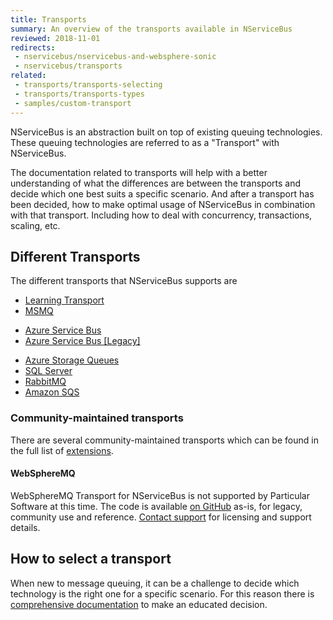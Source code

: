 ```yaml
---
title: Transports
summary: An overview of the transports available in NServiceBus
reviewed: 2018-11-01
redirects:
 - nservicebus/nservicebus-and-websphere-sonic
 - nservicebus/transports
related:
 - transports/transports-selecting
 - transports/transports-types
 - samples/custom-transport
---
```


NServiceBus is an abstraction built on top of existing queuing technologies. These queuing technologies are referred to as a "Transport" with NServiceBus.

The documentation related to transports will help with a better understanding of what the differences are between the transports and decide which one best suits a specific scenario. And after a transport has been decided, how to make optimal usage of NServiceBus in combination with that transport. Including how to deal with concurrency, transactions, scaling, etc.

## Different Transports

The different transports that NServiceBus supports are

- [Learning Transport](/transports/learning/)
- [MSMQ](/transports/msmq)
 * [Azure Service Bus](/transports/azure-service-bus-netstandard/)
 * [Azure Service Bus [Legacy]](/transports/azure-service-bus/)
- [Azure Storage Queues](/transports/azure-storage-queues/)
- [SQL Server](/transports/sql/)
- [RabbitMQ](/transports/rabbitmq/)
- [Amazon SQS](/transports/sqs/)

### Community-maintained transports

There are several community-maintained transports which can be found in the full list of [extensions](/components#transports).


#### WebSphereMQ

WebSphereMQ Transport for NServiceBus is not supported by Particular Software at this time. The code is available [on GitHub](https://github.com/ParticularLabs/NServiceBus.WebSphereMQ) as-is, for legacy, community use and reference. [Contact support](https://particular.net/contactus) for licensing and support details.

## How to select a transport

When new to message queuing, it can be a challenge to decide which technology is the right one for a specific scenario. For this reason there is [comprehensive documentation](/transports/transports-selecting) to make an educated decision.